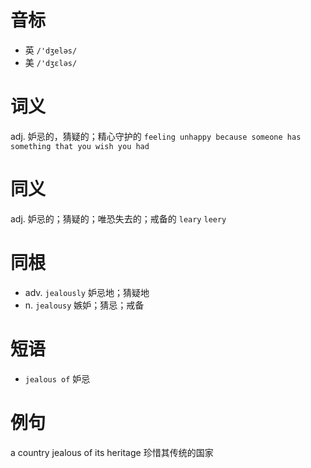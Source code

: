 # 音标

- 英 `/'dʒeləs/`
- 美 `/'dʒɛləs/`

# 词义

adj. 妒忌的，猜疑的；精心守护的
`feeling unhappy because someone has something that you wish you had`

# 同义

adj. 妒忌的；猜疑的；唯恐失去的；戒备的
`leary` `leery`

# 同根

- adv. `jealously` 妒忌地；猜疑地
- n. `jealousy` 嫉妒；猜忌；戒备

# 短语

- `jealous of` 妒忌

# 例句

a country jealous of its heritage
珍惜其传统的国家



